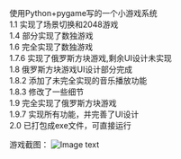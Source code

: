 使用Python+pygame写的一个小游戏系统  
1.1 实现了场景切换和2048游戏  
1.4 部分实现了数独游戏  
1.6 完全实现了数独游戏  
1.7.6 实现了俄罗斯方块游戏,剩余UI设计未实现  
1.8 俄罗斯方块游戏UI设计部分完成  
1.8.2 添加了未完全实现的音乐播放功能  
1.8.3 修改了一些细节  
1.9 完全实现了俄罗斯方块游戏  
1.9.7 实现所有功能，并完善了UI设计  
2.0 已打包成exe文件，可直接运行  


游戏截图：
![Image text](https://github.com/SukiHatsukiYura/PythonGameSystem/tree/main/img/bg.jpg)
